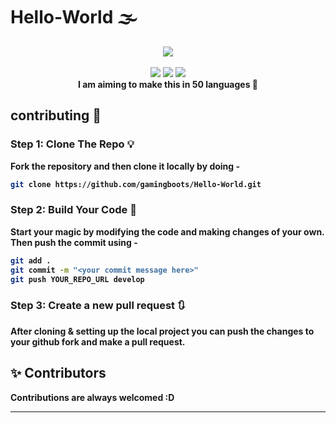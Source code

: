 # Hello-World 🌫️ 
<div align="center">
  <img src="./media/banner.png">
  <br> <br>
  <img src="https://img.shields.io/github/forks/gamingboots/Hello-World?logo=Github&style=for-the-badge">
  <img src="https://img.shields.io/github/last-commit/gamingboots/Hello-World?logo=Github&style=for-the-badge">
  <img src="https://img.shields.io/github/repo-size/gamingboots/Hello-World?logo=Github&style=for-the-badge">
  <br>
  <strong>I am aiming to make this in 50 languages 💖<strong>
</div>

## contributing 📝

### Step 1: Clone The Repo 💡

Fork the repository and then clone it locally by doing -

```bash
git clone https://github.com/gamingboots/Hello-World.git
```

### Step 2: Build Your Code 🔨

Start your magic by modifying the code and making changes of your own. Then push the commit using -

```bash
git add .
git commit -m "<your commit message here>"
git push YOUR_REPO_URL develop
```

### Step 3: Create a new pull request 🔃

After cloning & setting up the local project you can push the changes to your github fork and make a pull request.
## ✨ Contributors

Contributions are always welcomed :D
    


------
